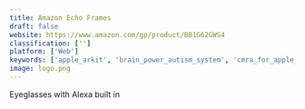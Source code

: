 ```yaml
---
title: Amazon Echo Frames
draft: false 
website: https://www.amazon.com/gp/product/B01G62GWS4
classification: ['']
platform: ['Web']
keywords: ['apple_arkit', 'brain_power_autism_system', 'cmra_for_apple_watch', 'focals_by_north', 'glass_enterprise_edition', 'intel_vaunt', 'magic_leap_one', 'snapchat_x_warby_parker_glasses', 'spectacles', 'spectacles_v2', 'vue', 'zungle_v2_viper']
image: logo.png
---
```

Eyeglasses with Alexa built in